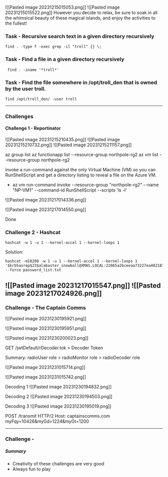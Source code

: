 
![[Pasted image 20231215015053.png]]
![[Pasted image 20231215015522.png]]
However you decide to relax, be sure to soak in all the whimsical beauty of these magical islands, and enjoy the activities to the fullest!

### Task - Recursive search text in a given directory recursively
```
find . -type f -exec grep -il "troll" {} \;
```
### Task - Find a file in a given directory recursively
```
 find . -iname '*troll*'
```

### Task - Find the file somewhere in /opt/troll_den that is owned by the user troll.
```
find /opt/troll_den/ -user troll
```

------
### Challenges
#### Challenge 1 - Reportinator
![[Pasted image 20231215210435.png]]
![[Pasted image 20231215210732.png]]
![[Pasted image 20231215211157.png]]



az group list
az functionapp list --resource-group northpole-rg2
az vm list --resource-group northpole-rg2


invoke a run-command against the only Virtual Machine (VM) so you can RunShellScript and get a directory listing to reveal a file on the Azure VM.
- az vm run-command invoke --resource-group "northpole-rg2" --name "NP-VM1" --command-id RunShellScript --scripts 'ls -l'

![[Pasted image 20231217014336.png]]

![[Pasted image 20231217014550.png]]

Done

### Challenge 2 - Hashcat

`hashcat -w 1 -u 1 --kernel-accel 1 --kernel-loops 1`

Solution:
```
hashcat -m18200 -w 1 -u 1 --kernel-accel 1 --kernel-loops 1 '$krb5asrep$23$alabaster_snowball@XMAS.LOCAL:22865a2bceeaa73227ea4021879eda02$8f07417379e610e2dcb0621462fec3675bb5a850aba31837d541e50c622dc5faee60e48e019256e466d29b4d8c43cbf5bf7264b12c21737499cfcb73d95a903005a6ab6d9689ddd2772b908fc0d0aef43bb34db66af1dddb55b64937d3c7d7e93a91a7f303fef96e17d7f5479bae25c0183e74822ac652e92a56d0251bb5d975c2f2b63f4458526824f2c3dc1f1fcbacb2f6e52022ba6e6b401660b43b5070409cac0cc6223a2bf1b4b415574d7132f2607e12075f7cd2f8674c33e40d8ed55628f1c3eb08dbb8845b0f3bae708784c805b9a3f4b78ddf6830ad0e9eafb07980d7f2e270d8dd1966' --force password_list.txt
```

![[Pasted image 20231217015547.png]]
![[Pasted image 20231217024926.png]]
---------

### Challenge - The Captain Comms
![[Pasted image 20231230195921.png]]

![[Pasted image 20231230195951.png]]

![[Pasted image 20231230200023.png]]

GET /jwtDefault/rDecoder.tok > Decoder Token

Summary: radioUser role > radioMonitor role > radioDecoder role

![[Pasted image 20231231015714.png]]

![[Pasted image 20231231015742.png]]

Decoding 1
![[Pasted image 20231230194832.png]]

Decoding 2
![[Pasted image 20231230194503.png]]

Decoding 3
![[Pasted image 20231230195019.png]]

POST /transmit HTTP/2
Host: captainscomms.com
myFqy=10426&myGd=1224&myGt=1200

---------
### Challenge - 
##### Summary
- Creativity of these challenges are very good
- Always fun to play 